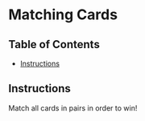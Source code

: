 # Matching Cards

## Table of Contents

* [Instructions](#instructions)

## Instructions

Match all cards in pairs in order to win!
